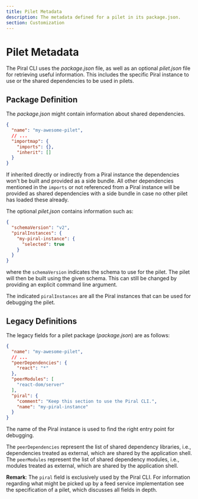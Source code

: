 ```yaml
---
title: Pilet Metadata
description: The metadata defined for a pilet in its package.json.
section: Customization
---
```


# Pilet Metadata

The Piral CLI uses the *package.json* file, as well as an optional *pilet.json* file for retrieving useful information. This includes the specific Piral instance to use or the shared dependencies to be used in pilets.

## Package Definition

The *package.json* might contain information about shared dependencies.

```json
{
  "name": "my-awesome-pilet",
  // ...
  "importmap": {
    "imports": {},
    "inherit": []
  }
}
```

If inherited directly or indirectly from a Piral instance the dependencies won't be built and provided as a side bundle. All other dependencies mentioned in the `imports` or not referenced from a Piral instance will be provided as shared dependencies with a side bundle in case no other pilet has loaded these already.

The optional *pilet.json* contains information such as:

```json
{
  "schemaVersion": "v2",
  "piralInstances": {
    "my-piral-instance": {
      "selected": true
    }
  }
}
```

where the `schemaVersion` indicates the schema to use for the pilet. The pilet will then be built using the given schema. This can still be changed by providing an explicit command line argument.

The indicated `piralInstances` are all the Piral instances that can be used for debugging the pilet.

## Legacy Definitions

The legacy fields for a pilet package (*package.json*) are as follows:

```json
{
  "name": "my-awesome-pilet",
  // ...
  "peerDependencies": {
    "react": "*"
  },
  "peerModules": [
    "react-dom/server"
  ],
  "piral": {
    "comment": "Keep this section to use the Piral CLI.",
    "name": "my-piral-instance"
  }
}
```

The name of the Piral instance is used to find the right entry point for debugging.

The `peerDependencies` represent the list of shared dependency libraries, i.e., dependencies treated as external, which are shared by the application shell. The `peerModules` represent the list of shared dependency modules, i.e., modules treated as external, which are shared by the application shell.

**Remark**: The `piral` field is exclusively used by the Piral CLI. For information regarding what might be picked up by a feed service implementation see the specification of a pilet, which discusses all fields in depth.
